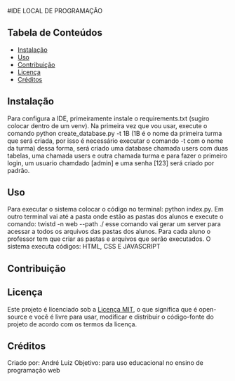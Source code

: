 #IDE LOCAL DE PROGRAMAÇÃO

## Tabela de Conteúdos

- [Instalação](#instalação)
- [Uso](#uso)
- [Contribuição](#contribuição)
- [Licença](#licença)
- [Créditos](#créditos)

## Instalação

Para configura a IDE, primeiramente instale o requirements.txt (sugiro colocar dentro de um venv).
Na primeira vez que vou usar, execute o comando python create_database.py -t 1B (1B é o nome da primeira turma que será criada, por isso é necessário executar o comando -t com o nome da turma) dessa forma, será criado uma database chamada users com duas tabelas, uma chamada users e outra chamada turma e para fazer o primeiro login, um usuario chamdado [admin] e uma  senha [123] será criado por padrão.

## Uso

Para executar o sistema colocar o código no terminal: python index.py.
Em outro terminal vai até a pasta onde estão as pastas dos alunos e execute o comando: twistd -n web --path ./
esse comando vai gerar um server para acessar a todos os arquivos das pastas dos alunos. Para cada aluno o professor tem que criar as pastas e arquivos que serão executados.
O sistema executa códigos: HTML, CSS E JAVASCRIPT
## Contribuição


## Licença

Este projeto é licenciado sob a [Licença MIT](https://opensource.org/licenses/MIT), o que significa que é open-source e você é livre para usar, modificar e distribuir o código-fonte do projeto de acordo com os termos da licença.


## Créditos
Criado por: André Luiz 
Objetivo: para uso educacional no ensino de programação web
